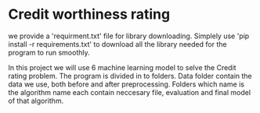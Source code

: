 # Credit worthiness rating

we provide a 'requirment.txt' file for library downloading. Simplely use 'pip install -r requirements.txt' to download all the library needed for the program to run smoothly.

In this project we will use 6 machine learning model to selve the Credit rating problem. The program is divided in to folders. Data folder contain the data we use, both before and after preprocessing. Folders which name is the algorithm name each contain neccesary file, evaluation and final model of that algorithm.
